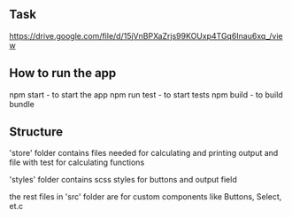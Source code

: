 ## Task

https://drive.google.com/file/d/15jVnBPXaZrjs99KOUxp4TGq6Inau6xq_/view

## How to run the app

npm start - to start the app
npm run test - to start tests 
npm build - to build bundle

## Structure

'store' folder contains files needed for calculating and printing output
and file with test for calculating functions

'styles' folder contains scss styles for buttons and output field

the rest files in 'src' folder are for custom components like Buttons, Select, et.c
